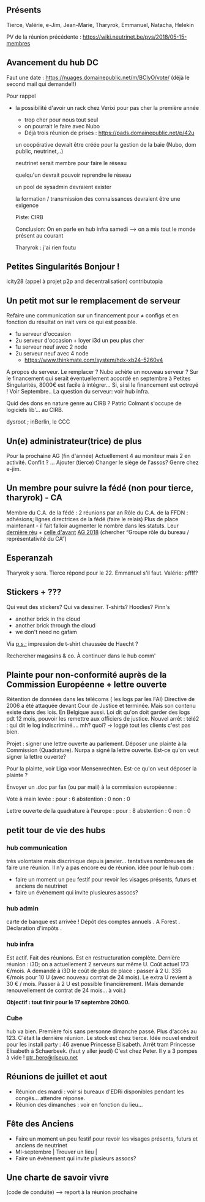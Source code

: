 <!-- TITLE: 06/19 (Membres) -->
<!-- SUBTITLE: Réunions de membres -->

## Présents

Tierce, Valérie, e-Jim, Jean-Marie, Tharyrok, Emmanuel, Natacha, Helekin

PV de la réunion précédente : https://wiki.neutrinet.be/pvs/2018/05-15-membres


## Avancement du hub DC

Faut une date : https://nuages.domainepublic.net/m/BClyO/vote/ (déjà le second mail qui demande!!)

Pour rappel 

* la possibilité d'avoir un rack chez Verixi pour pas cher la première année
	* trop cher pour nous tout seul
	* on pourrait le faire avec Nubo 
	* Déjà trois réunion de prises : https://pads.domainepublic.net/p/42u


    un coopérative devrait être créée pour la gestion de la baie (Nubo, dom public, neutrinet,..)

    neutrinet serait membre pour faire le réseau

    quelqu'un devrait pouvoir reprendre le réseau

    un pool de sysadmin devraient exister

    la formation / transmission des connaissances devraient être une exigence


    Piste: CIRB

    Conclusion: On en parle en hub infra samedi --> on a mis tout le monde présent au courant


    Tharyrok : j'ai rien foutu



## Petites Singularités Bonjour !

icity28 (appel à projet p2p and decentralisation)
contributopia



## Un petit mot sur le remplacement de serveur

Refaire une communication sur un financement pour ≠ configs et en fonction du résultat on irait vers ce qui est possible.

* 1u serveur d'occasion
* 2u serveur d'occasion + loyer i3d un peu plus cher
* 1u serveur neuf avec 2 node
* 2u serveur neuf avec 4 node
	* https://www.thinkmate.com/system/hdx-xb24-5260v4


A propos du serveur. Le remplacer ? Nubo achète un nouveau serveur ? 
Sur le financement qui serait éventuellement accordé en septembre à  Petites Singularités, 8000€ est facile à intégrer... Si, si si le financement est octroyé ! Voir Septembre..
La question du serveur: voir hub infra.

Quid des dons en nature genre au CIRB ? Patric Colmant s'occupe de logiciels lib'... au CIRB.

dysroot ; inBerlin, le CCC

## Un(e) administrateur(trice) de plus

Pour la prochaine AG (fin d'année)
Actuellement 4 au moniteur mais  2 en activité.
Conflit ? ...
Ajouter (tierce)
Changer le siège de l'assos? Genre chez e-jim.


## Un membre pour suivre la fédé (non pour tierce, tharyrok) - CA

Membre du C.A. de la fédé : 2 réunions par an
Rôle du C.A. de la FFDN : adhésions; lignes directrices de la fédé (faire le relais)
Plus de place maintenant - il fait falloir augmenter le nombre dans les statuts. 
Leur [dernière réu](https://pad.tetaneutral.net/p/FFDN-CA-20180618) + [celle d'avant](https://www.ffdn.org/wiki/doku.php?id=compte_rendus:ca:20180521)
[AG 2018](https://www.ffdn.org/wiki/doku.php?id=evenements:ag2018:ag_formelle) (chercher “Groupe rôle du bureau / représentativité du CA”)


## Esperanzah

Tharyrok y sera. Tierce répond pour le 22. Emmanuel s'il faut. Valérie: pffff?


## Stickers + ???

Qui veut des stickers? Qui va dessiner. 
T-shirts? Hoodies? Pinn's 

* another brick in the cloud
* another brick through the cloud
* we don't need no gafam


Via [p.s.:](https://ps.zoethical.com/about) impression de t-shirt chaussée de Haecht ?

Rechercher magasins & co.
À continuer dans le hub comm'


## Plainte pour non-conformité auprès de la Commission Européenne + lettre ouverte

Rétention de données dans les télécoms ( les logs par les FAI)
Directive de 2006 a été attaquée devant Cour de Justice et terminée. Mais son contenu existe dans des lois. En Belgique aussi. Loi dit qu'on doit garder des logs pdt 12 mois, pouvoir les remettre aux officiers de justice.
Nouvel arrêt : télé2 : qui dit le log indiscriminé.... mh? quoi? -> loggé tout les clients c'est pas bien.

Projet : signer une lettre ouverte au parlement. Déposer une plainte à la Commission (Quadrature).
Nurpa a signé la lettre ouverte.
Est-ce qu'on veut signer la lettre ouverte?

 Pour la plainte, voir Liga voor Mensenrechten. Est-ce qu'on veut déposer la plainte ? 

Envoyer un .doc par fax (ou par mail) à la commission européenne :

Vote à main levée : 
    pour : 6
    abstention : 0
    non : 0
    
Lettre ouverte de la quadrature à l'europe :
    pour : 8
    abstention : 0
    non : 0
    

## petit tour de vie des hubs

### hub communication

très volontaire mais discrinique depuis janvier... tentatives nombreuses de faire une réunion. Il n'y a pas encore eu de réunion. 
idée pour le hub com : 
* faire un moment un peu festif pour revoir les visages présents, futurs et anciens de neutrinet
* faire un évènement qui invite plusieures assocs? 

### hub admin

carte de banque est arrivée ! 
Dépôt des comptes annuels . A Forest .
Déclaration d'impôts . 

### hub infra

Est actif. Fait des réunions. Est en restructuration complète. 
Dernière réunion : i3D; on a actuellement 2 serveurs sur même U. Coût actuel 173 €/mois.
A demandé à i3D le coût de plus de place : passer à 2 U.  335 €/mois pour 10 U (avec nouveau contrat de 24 mois).
Le extra U revient à 30 € / mois. Passer à 2 U est possible financièrement. (Mais demande renouvellement de contrat de 24 mois… à voir.)
     
**Objectif : tout finir pour le 17 septembre 20h00.** 

### Cube

hub va bien.  Première fois sans personne dimanche passé.
Plus d'accès au 123. C'était la dernière réunion. Le stock est chez tierce. 
Idée nouvel endroit pour les install party : 46 avenue Princesse Elisabeth. Arrêt tram Princesse Elisabeth à Schaerbeek.  (faut y aller jeudi) C'est chez Peter. Il y a 3 pompes à vide ! ptr_here@riseup.net
    

## Réunions de juillet et aout

* Réunion des mardi : voir si bureaux d'EDRi disponibles pendant les congés… attendre réponse.
* Réunion des dimanches : voir en fonction du lieu…


## Fête des Anciens

* Faire un moment un peu festif pour revoir les visages présents, futurs et anciens de neutrinet
* MI-septembre | Trouver un lieu | 
* Faire un évènement qui invite plusieurs assocs?

## Une charte de savoir vivre 

(code de conduite) --> report à la réunion prochaine  